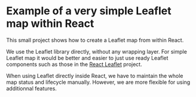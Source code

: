 # Example of a very simple Leaflet map within React

This small project shows how to create a Leaflet map from within React.

We use the Leaflet library directly, without any wrapping layer. For simple Leaflet map it would be better and easier to just use ready Leaflet components such as those in the [React Leaflet](https://react-leaflet.js.org/) project. 

When using Leaflet directly inside React, we have to maintain the whole map status and lifecycle manually. However, we are more flexible for using additionnal features.
